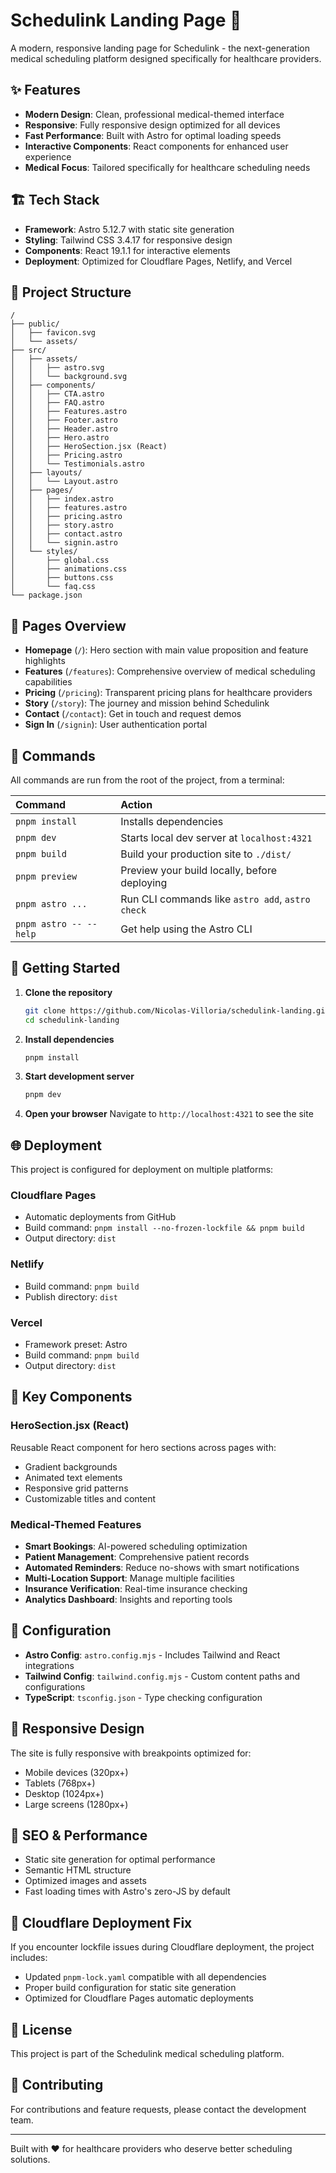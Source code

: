 # Schedulink Landing Page 🏥

A modern, responsive landing page for Schedulink - the next-generation medical scheduling platform designed specifically for healthcare providers.

## ✨ Features

- **Modern Design**: Clean, professional medical-themed interface
- **Responsive**: Fully responsive design optimized for all devices
- **Fast Performance**: Built with Astro for optimal loading speeds
- **Interactive Components**: React components for enhanced user experience
- **Medical Focus**: Tailored specifically for healthcare scheduling needs

## 🏗️ Tech Stack

- **Framework**: Astro 5.12.7 with static site generation
- **Styling**: Tailwind CSS 3.4.17 for responsive design
- **Components**: React 19.1.1 for interactive elements
- **Deployment**: Optimized for Cloudflare Pages, Netlify, and Vercel

## 🚀 Project Structure

```text
/
├── public/
│   ├── favicon.svg
│   └── assets/
├── src/
│   ├── assets/
│   │   ├── astro.svg
│   │   └── background.svg
│   ├── components/
│   │   ├── CTA.astro
│   │   ├── FAQ.astro
│   │   ├── Features.astro
│   │   ├── Footer.astro
│   │   ├── Header.astro
│   │   ├── Hero.astro
│   │   ├── HeroSection.jsx (React)
│   │   ├── Pricing.astro
│   │   └── Testimonials.astro
│   ├── layouts/
│   │   └── Layout.astro
│   ├── pages/
│   │   ├── index.astro
│   │   ├── features.astro
│   │   ├── pricing.astro
│   │   ├── story.astro
│   │   ├── contact.astro
│   │   └── signin.astro
│   └── styles/
│       ├── global.css
│       ├── animations.css
│       ├── buttons.css
│       └── faq.css
└── package.json
```

## 🏥 Pages Overview

- **Homepage** (`/`): Hero section with main value proposition and feature highlights
- **Features** (`/features`): Comprehensive overview of medical scheduling capabilities
- **Pricing** (`/pricing`): Transparent pricing plans for healthcare providers
- **Story** (`/story`): The journey and mission behind Schedulink
- **Contact** (`/contact`): Get in touch and request demos
- **Sign In** (`/signin`): User authentication portal

## 🧞 Commands

All commands are run from the root of the project, from a terminal:

| Command                   | Action                                           |
| :------------------------ | :----------------------------------------------- |
| `pnpm install`            | Installs dependencies                            |
| `pnpm dev`                | Starts local dev server at `localhost:4321`     |
| `pnpm build`              | Build your production site to `./dist/`         |
| `pnpm preview`            | Preview your build locally, before deploying    |
| `pnpm astro ...`          | Run CLI commands like `astro add`, `astro check`|
| `pnpm astro -- --help`    | Get help using the Astro CLI                    |

## 🚀 Getting Started

1. **Clone the repository**
   ```sh
   git clone https://github.com/Nicolas-Villoria/schedulink-landing.git
   cd schedulink-landing
   ```

2. **Install dependencies**
   ```sh
   pnpm install
   ```

3. **Start development server**
   ```sh
   pnpm dev
   ```

4. **Open your browser**
   Navigate to `http://localhost:4321` to see the site

## 🌐 Deployment

This project is configured for deployment on multiple platforms:

### Cloudflare Pages
- Automatic deployments from GitHub
- Build command: `pnpm install --no-frozen-lockfile && pnpm build`
- Output directory: `dist`

### Netlify
- Build command: `pnpm build`
- Publish directory: `dist`

### Vercel
- Framework preset: Astro
- Build command: `pnpm build`
- Output directory: `dist`

## 🎨 Key Components

### HeroSection.jsx (React)
Reusable React component for hero sections across pages with:
- Gradient backgrounds
- Animated text elements
- Responsive grid patterns
- Customizable titles and content

### Medical-Themed Features
- **Smart Bookings**: AI-powered scheduling optimization
- **Patient Management**: Comprehensive patient records
- **Automated Reminders**: Reduce no-shows with smart notifications
- **Multi-Location Support**: Manage multiple facilities
- **Insurance Verification**: Real-time insurance checking
- **Analytics Dashboard**: Insights and reporting tools

## 🔧 Configuration

- **Astro Config**: `astro.config.mjs` - Includes Tailwind and React integrations
- **Tailwind Config**: `tailwind.config.mjs` - Custom content paths and configurations
- **TypeScript**: `tsconfig.json` - Type checking configuration

## 📱 Responsive Design

The site is fully responsive with breakpoints optimized for:
- Mobile devices (320px+)
- Tablets (768px+)
- Desktop (1024px+)
- Large screens (1280px+)

## 🎯 SEO & Performance

- Static site generation for optimal performance
- Semantic HTML structure
- Optimized images and assets
- Fast loading times with Astro's zero-JS by default

## 🔧 Cloudflare Deployment Fix

If you encounter lockfile issues during Cloudflare deployment, the project includes:
- Updated `pnpm-lock.yaml` compatible with all dependencies
- Proper build configuration for static site generation
- Optimized for Cloudflare Pages automatic deployments

## 📄 License

This project is part of the Schedulink medical scheduling platform.

## 🤝 Contributing

For contributions and feature requests, please contact the development team.

---

Built with ❤️ for healthcare providers who deserve better scheduling solutions.
